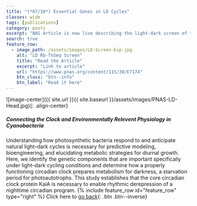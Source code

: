 ```yaml
---
title: "(*07/10*) Essential Genes in LD Cycles"
classes: wide
tags: [publications]
category: posts
excerpt: "NAS Article is now live describing the light-dark screen of the RB-TnSeq *Synechococcus* library revealing the essential genes in LD cycles and a exciting finding about the role KaiA of the circadian clock"
search: true
feature_row:
  - image_path: /assets/images/LD-Screen-Exp.jpg
    alt: "LD Rb-TnSeq Screen"
    title: "Read the Article"
    excerpt: "Link to article"
    url: "https://www.pnas.org/content/115/30/E7174"
    btn_class: "btn--info"
    btn_label: "Read it here"      
---
```


![image-center]({{ site.url }}{{ site.baseurl }}/assets/images/PNAS-LD-Head.jpg){: .align-center}

##### Connecting the Clock and Environmentally Relevent Physiology in Cyanobacteria <br> 
Understanding how photosynthetic bacteria respond to and anticipate natural light–dark cycles is necessary for predictive modeling, bioengineering, and elucidating metabolic strategies for diurnal growth. Here, we identify the genetic components that are important specifically under light–dark cycling conditions and determine how a properly functioning circadian clock prepares metabolism for darkness, a starvation period for photoautotrophs. This study establishes that the core circadian clock protein KaiA is necessary to enable rhythmic derepression of a nighttime circadian program.
{% include feature_row id="feature_row" type="right" %}
Click here to [go back](/Blog/){: .btn .btn--inverse} 



